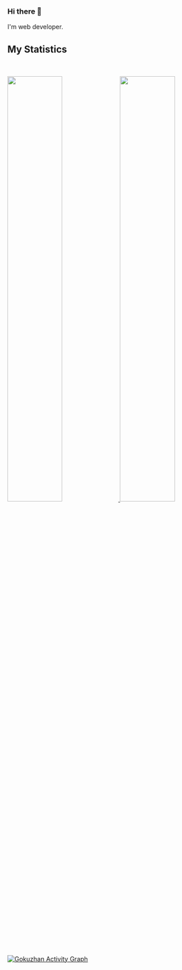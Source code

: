 ### Hi there 👋


I'm web developer.
<!-- I am currently focused on building the Headless CMS called `` NutCommerce `` for private company. -->


<!-- **gokuzhan/gokuzhan** is a ✨ _special_ ✨ repository because its `README.md` (this file) appears on your GitHub profile. -->

<!-- Here are some ideas to get you started: -->

<!-- - 🔭 I’m currently working on ...
- 🌱 I’m currently learning ...
- 👯 I’m looking to collaborate on ...
- 🤔 I’m looking for help with ...
- 💬 Ask me about ...
- 📫 How to reach me: ...
- 😄 Pronouns: ...
- ⚡ Fun fact: ... -->



## My Statistics

<br/>
<p align="left">
  <a href="https://devlatte.com/">
  <img width="49.5%" src="https://github-readme-stats.vercel.app/api?username=gokuzhan&show_icons=true&theme=dark&hide_border=true" />
    <img width="49.5%" src="https://github-readme-streak-stats.herokuapp.com?user=gokuzhan&theme=dark&hide_border=true&ring=FCFCFC&fire=FCFCFC&background=1B1B1B&currStreakLabel=FCFCFC&border=DD2727" />
  </a>
</p>
<br>

[![Gokuzhan Activity Graph](https://activity-graph.herokuapp.com/graph?username=gokuzhan&custom_title=Abhigyan%20Trips's%20Contribution%20Graph&bg_color=#1b1b1b&hide_border=true&line=d1a01f&point=c58545)](https://devlatte.dev)
